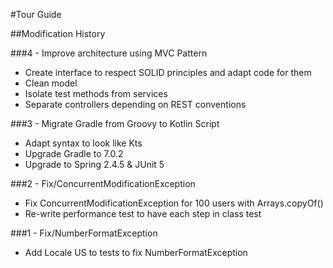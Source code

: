 #Tour Guide

##Modification History

###4 - Improve architecture using MVC Pattern
- Create interface to respect SOLID principles and adapt code for them
- Clean model
- Isolate test methods from services
- Separate controllers depending on REST conventions

###3 - Migrate Gradle from Groovy to Kotlin Script
- Adapt syntax to look like Kts
- Upgrade Gradle to 7.0.2
- Upgrade to Spring 2.4.5 & JUnit 5

###2 - Fix/ConcurrentModificationException
- Fix ConcurrentModificationException for 100 users with Arrays.copyOf()
- Re-write performance test to have each step in class test

###1 - Fix/NumberFormatException
- Add Locale US to tests to fix NumberFormatException
